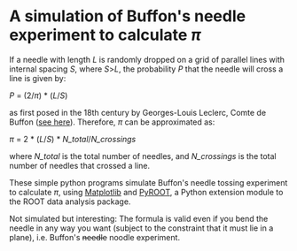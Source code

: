 # A simulation of Buffon's needle experiment to calculate $\pi$

If a needle with length *L* is randomly dropped on a grid of parallel lines with internal spacing *S*, where *S*>*L*, the probability *P* that the needle will cross a line is given by:

*P* = (2/$\pi$) \* (*L*/*S*)

as first posed in the 18th century by Georges-Louis Leclerc, Comte de Buffon ([see here](https://en.wikipedia.org/wiki/Buffon%27s_needle)). Therefore, $\pi$ can be approximated as:

$\pi$ = 2 \* (*L*/*S*) \* *N_total*/*N_crossings*

where *N_total* is the total number of needles, and *N_crossings* is the total number of needles that crossed a line.

These simple python programs simulate Buffon's needle tossing experiment to calculate $\pi$, using [Matplotlib](https://matplotlib.org) and [PyROOT](https://root.cern.ch/pyroot), a Python extension module to the ROOT data analysis package.

Not simulated but interesting: The formula is valid even if you bend the needle in any way you want (subject to the constraint that it must lie in a plane), i.e. Buffon's ~~needle~~ noodle experiment.
